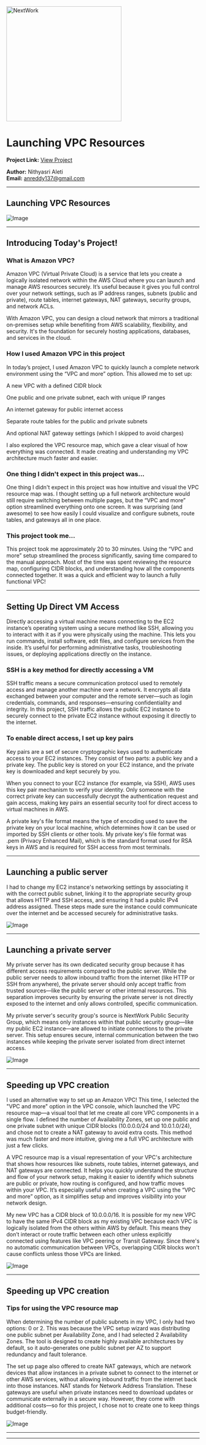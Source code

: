 <img src="https://cdn.prod.website-files.com/677c400686e724409a5a7409/6790ad949cf622dc8dcd9fe4_nextwork-logo-leather.svg" alt="NextWork" width="300" />

# Launching VPC Resources

**Project Link:** [View Project](http://learn.nextwork.org/projects/aws-networks-ec2)

**Author:** Nithyasri Aleti  
**Email:** anreddy137@gmail.com

---

## Launching VPC Resources

![Image](http://learn.nextwork.org/thoughtful_navy_swift_korimako/uploads/aws-networks-ec2_8ee57662)

---

## Introducing Today's Project!

### What is Amazon VPC?

Amazon VPC (Virtual Private Cloud) is a service that lets you create a logically isolated network within the AWS Cloud where you can launch and manage AWS resources securely. It’s useful because it gives you full control over your network settings, such as IP address ranges, subnets (public and private), route tables, internet gateways, NAT gateways, security groups, and network ACLs.

With Amazon VPC, you can design a cloud network that mirrors a traditional on-premises setup while benefiting from AWS scalability, flexibility, and security. It's the foundation for securely hosting applications, databases, and services in the cloud.

### How I used Amazon VPC in this project

In today’s project, I used Amazon VPC to quickly launch a complete network environment using the “VPC and more” option. This allowed me to set up:

A new VPC with a defined CIDR block

One public and one private subnet, each with unique IP ranges

An internet gateway for public internet access

Separate route tables for the public and private subnets

And optional NAT gateway settings (which I skipped to avoid charges)

I also explored the VPC resource map, which gave a clear visual of how everything was connected. It made creating and understanding my VPC architecture much faster and easier.

### One thing I didn't expect in this project was...

One thing I didn't expect in this project was how intuitive and visual the VPC resource map was. I thought setting up a full network architecture would still require switching between multiple pages, but the “VPC and more” option streamlined everything onto one screen. It was surprising (and awesome) to see how easily I could visualize and configure subnets, route tables, and gateways all in one place.

### This project took me...

This project took me approximately 20 to 30 minutes. Using the “VPC and more” setup streamlined the process significantly, saving time compared to the manual approach. Most of the time was spent reviewing the resource map, configuring CIDR blocks, and understanding how all the components connected together. It was a quick and efficient way to launch a fully functional VPC!

---

## Setting Up Direct VM Access

Directly accessing a virtual machine means connecting to the EC2 instance’s operating system using a secure method like SSH, allowing you to interact with it as if you were physically using the machine. This lets you run commands, install software, edit files, and configure services from the inside. It’s useful for performing administrative tasks, troubleshooting issues, or deploying applications directly on the instance.

### SSH is a key method for directly accessing a VM

SSH traffic means a secure communication protocol used to remotely access and manage another machine over a network. It encrypts all data exchanged between your computer and the remote server—such as login credentials, commands, and responses—ensuring confidentiality and integrity. In this project, SSH traffic allows the public EC2 instance to securely connect to the private EC2 instance without exposing it directly to the internet.

### To enable direct access, I set up key pairs

Key pairs are a set of secure cryptographic keys used to authenticate access to your EC2 instances. They consist of two parts: a public key and a private key. The public key is stored on your EC2 instance, and the private key is downloaded and kept securely by you.

When you connect to your EC2 instance (for example, via SSH), AWS uses this key pair mechanism to verify your identity. Only someone with the correct private key can successfully decrypt the authentication request and gain access, making key pairs an essential security tool for direct access to virtual machines in AWS.

A private key's file format means the type of encoding used to save the private key on your local machine, which determines how it can be used or imported by SSH clients or other tools.
My private key's file format was .pem (Privacy Enhanced Mail), which is the standard format used for RSA keys in AWS and is required for SSH access from most terminals.

---

## Launching a public server

I had to change my EC2 instance's networking settings by associating it with the correct public subnet, linking it to the appropriate security group that allows HTTP and SSH access, and ensuring it had a public IPv4 address assigned. These steps made sure the instance could communicate over the internet and be accessed securely for administrative tasks. 

![Image](http://learn.nextwork.org/thoughtful_navy_swift_korimako/uploads/aws-networks-ec2_88727bef)

---

## Launching a private server

My private server has its own dedicated security group because it has different access requirements compared to the public server. While the public server needs to allow inbound traffic from the internet (like HTTP or SSH from anywhere), the private server should only accept traffic from trusted sources—like the public server or other internal resources. This separation improves security by ensuring the private server is not directly exposed to the internet and only allows controlled, specific communication.

My private server's security group's source is NextWork Public Security Group, which means only instances within that public security group—like my public EC2 instance—are allowed to initiate connections to the private server. This setup ensures secure, internal communication between the two instances while keeping the private server isolated from direct internet access.

![Image](http://learn.nextwork.org/thoughtful_navy_swift_korimako/uploads/aws-networks-ec2_4a9e8014)

---

## Speeding up VPC creation

I used an alternative way to set up an Amazon VPC! This time, I selected the "VPC and more" option in the VPC console, which launched the VPC resource map—a visual tool that let me create all core VPC components in a single flow. I defined the number of Availability Zones, set up one public and one private subnet with unique CIDR blocks (10.0.0.0/24 and 10.0.1.0/24), and chose not to create a NAT gateway to avoid extra costs. This method was much faster and more intuitive, giving me a full VPC architecture with just a few clicks.

A VPC resource map is a visual representation of your VPC's architecture that shows how resources like subnets, route tables, internet gateways, and NAT gateways are connected. It helps you quickly understand the structure and flow of your network setup, making it easier to identify which subnets are public or private, how routing is configured, and how traffic moves within your VPC. It’s especially useful when creating a VPC using the “VPC and more” option, as it simplifies setup and improves visibility into your network design.

My new VPC has a CIDR block of 10.0.0.0/16. It is possible for my new VPC to have the same IPv4 CIDR block as my existing VPC because each VPC is logically isolated from the others within AWS by default. This means they don’t interact or route traffic between each other unless explicitly connected using features like VPC peering or Transit Gateway. Since there's no automatic communication between VPCs, overlapping CIDR blocks won't cause conflicts unless those VPCs are linked.

![Image](http://learn.nextwork.org/thoughtful_navy_swift_korimako/uploads/aws-networks-ec2_1cbb1b88)

---

## Speeding up VPC creation

### Tips for using the VPC resource map

When determining the number of public subnets in my VPC, I only had two options: 0 or 2. This was because the VPC setup wizard was distributing one public subnet per Availability Zone, and I had selected 2 Availability Zones. The tool is designed to create highly available architectures by default, so it auto-generates one public subnet per AZ to support redundancy and fault tolerance.

The set up page also offered to create NAT gateways, which are network devices that allow instances in a private subnet to connect to the internet or other AWS services, without allowing inbound traffic from the internet back into those instances. NAT stands for Network Address Translation. These gateways are useful when private instances need to download updates or communicate externally in a secure way. However, they come with additional costs—so for this project, I chose not to create one to keep things budget-friendly.

![Image](http://learn.nextwork.org/thoughtful_navy_swift_korimako/uploads/aws-networks-ec2_8ee57662)

---

---
